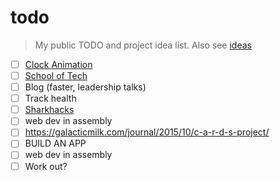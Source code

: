 # todo
> My public TODO and project idea list. Also see [ideas](https://github.com/grant/ideas)

- [ ] [Clock Animation](https://github.com/grant/a-moment)
- [ ] [School of Tech](https://github.com/grant/school-of-tech)
- [ ] Blog (faster, leadership talks)
- [ ] Track health
- [ ] [Sharkhacks](https://github.com/grant/sharkhacks5000)
- [ ] web dev in assembly
- [ ] https://galacticmilk.com/journal/2015/10/c-a-r-d-s-project/
- [ ] BUILD AN APP
- [ ] web dev in assembly
- [ ] Work out?
